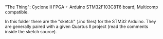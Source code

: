 

"The Thing": Cyclone II FPGA + Arduino STM32F103C8T6 board, Multicomp compatible.

In this folder there are the "sketch" (.ino files) for the STM32 Arduino. They are generally paired with a given Quartus II project (read the comments inside the sketch source).
